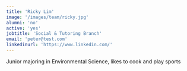 ```yaml
---
title: 'Ricky Lim'
image: '/images/team/ricky.jpg'
alumni: 'no'
active: 'yes'
jobtitle: 'Social & Tutoring Branch'
email: 'peter@test.com'
linkedinurl: 'https://www.linkedin.com/'
---
```


Junior majoring in Environmental Science, likes to cook and play sports
